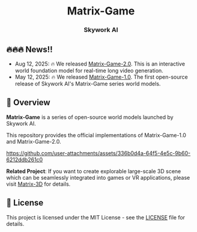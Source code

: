 <p align="center">
<h1 align="center">Matrix-Game</h1>
<h3 align="center">Skywork AI</h3>
</p>

## 🔥🔥🔥 News!!
* Aug 12, 2025: 🔥 We released [Matrix-Game-2.0](https://github.com/SkyworkAI/Matrix-Game/tree/main/Matrix-Game-2). This is an interactive world foundation model for real-time long video generation.
* May 12, 2025: 🔥 We released [Matrix-Game-1.0](https://github.com/SkyworkAI/Matrix-Game/tree/main/Matrix-Game-1). The first open-source release of Skywork AI's Matrix-Game series world models.


## 📝 Overview

**Matrix-Game** is a series of open-source world models launched by Skywork AI.

This repository provides the official implementations of Matrix-Game-1.0 and Matrix-Game-2.0.

https://github.com/user-attachments/assets/336b0d4a-64f5-4e5c-9b60-6212ddb261c0

**Related Project**:  If you want to create explorable large-scale 3D scene which can be seamlessly integrated into games or VR applications, please visit [Matrix-3D](https://github.com/SkyworkAI/Matrix-3D) for details.

## 📄 License

This project is licensed under the MIT License - see the [LICENSE](LICENSE) file for details.
